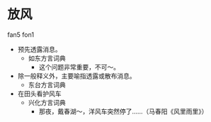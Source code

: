 # 放风
fan5 fon1
+ 预先透露消息。
  * 如东方言词典
    - 这个问题非常重要，不可～。
+ 除一般释义外，主要喻指透露或散布消息。
  * 东台方言词典
+ 在田头看护风车
  * 兴化方言词典
    - 那夜，戴春湖～，洋风车突然停了……（马春阳《风里雨里》）
